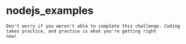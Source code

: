 # nodejs_examples
````
Don't worry if you weren't able to complete this challenge. Coding takes practice, and practice is what you're getting right 
now!
````


